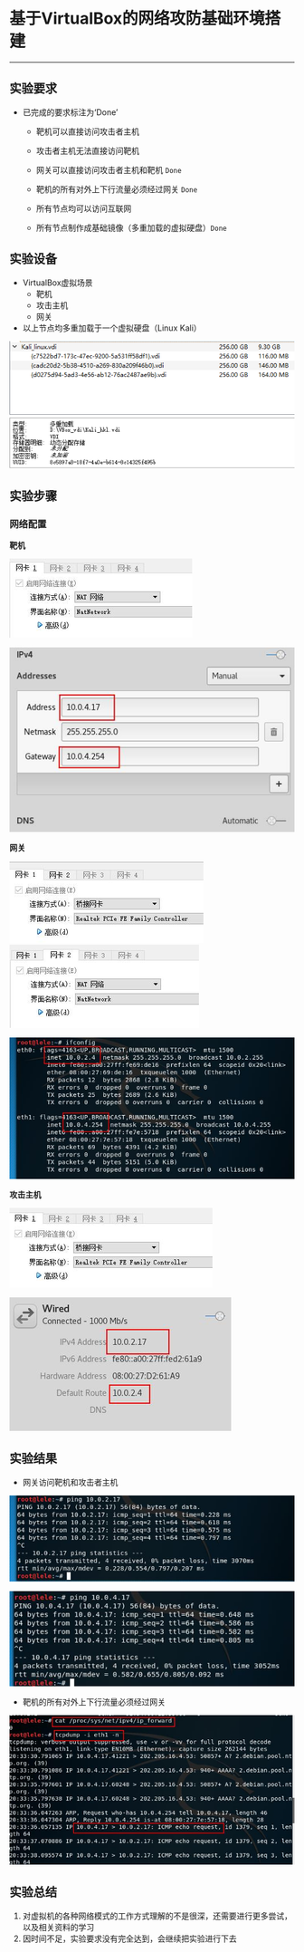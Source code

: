 # 基于VirtualBox的网络攻防基础环境搭建 #

----------


## 实验要求 ##
- 已完成的要求标注为‘Done’

	- 靶机可以直接访问攻击者主机

	- 攻击者主机无法直接访问靶机

	- 网关可以直接访问攻击者主机和靶机	`Done`

	- 靶机的所有对外上下行流量必须经过网关	`Done`

	- 所有节点均可以访问互联网
	- 所有节点制作成基础镜像（多重加载的虚拟硬盘）`Done`

## 实验设备 ##
- VirtualBox虚拟场景
	- 靶机
	- 攻击主机
	- 网关
- 以上节点均多重加载于一个虚拟硬盘（Linux Kali）

![](Images/1.png)

## 实验步骤 ##

### 网络配置 ###

**靶机**

![](Images/VtmNetCard.jpg)

![](Images/VtmNet.jpg)

**网关**

![](Images/GWNetCard1.jpg) ![](Images/GWNetCard2.jpg)


![](Images/GWNet.jpg)

**攻击主机**

![](Images/AtkNetCard.jpg)

![](Images/AtkNet.jpg)


## 实验结果 ##

- 网关访问靶机和攻击者主机

![](Images/GW2Vtm.jpg)

![](Images/GW2Atk.jpg)

- 靶机的所有对外上下行流量必须经过网关

![](Images/Vtm2Atk.jpg)

## 实验总结 ##


1. 对虚拟机的各种网络模式的工作方式理解的不是很深，还需要进行更多尝试，以及相关资料的学习
2. 因时间不足，实验要求没有完全达到，会继续把实验进行下去